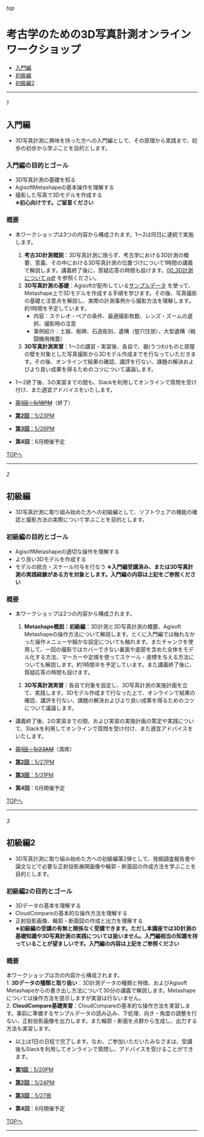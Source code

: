 ###### top  
# 考古学のための3D写真計測オンラインワークショップ

* [入門編](#1)  
* [初級編](#2)  
* [初級編2](#3)  

---
###### 1
## 入門編  
* 3D写真計測に興味を持った方への入門編として、その原理から実践まで、初歩の初歩から学ぶことを目的とします。

### 入門編の目的とゴール
* 3D写真計測の基礎を知る  
* AgisoftMetashapeの基本操作を理解する  
* 撮影した写真で3Dモデルを作成する  
**※初心向けです。ご留意ください**  

### 概要
* 本ワークショップは3つの内容から構成されます。1～2は同日に連続で実施します。  
    1. **考古3D計測概説**：3D写真計測に限らず、考古学における3D計測の概要、意義、その中における3D写真計測の位置づけについて1時間の講義で解説します。講義終了後に、質疑応答の時間も設けます。[00_3D計測について.pdf](https://github.com/kotdijian/arch3dphotogrammetry/blob/master/00_3D%E8%A8%88%E6%B8%AC%E3%81%AB%E3%81%A4%E3%81%84%E3%81%A6.pdf) を参照ください。  
    2. **3D写真計測の基礎**：Agisoftが配布している[サンプルデータ](https://www.agisoft.com/downloads/sample-data/) を使って、Metashape上で3Dモデルを作成する手順を学びます。その後、写真撮影の基礎と注意点を解説し、実際の計測事例から撮影方法を理解します。約1時間を予定しています。  
        * 内容：ステレオ・ペアの条件、最適撮影枚数、レンズ・ズームの選択、撮影時の注意  
        * 事例紹介：土器、板碑、石造彫刻、遺構（竪穴住居）、大型遺構（戦闘機用掩蓋）  
    3. **3D写真計測実習**：1～2の講習・実習後、各自で、器(うつわ)ものと部屋の壁を対象とした写真撮影から3Dモデル作成までを行なっていただきます。その後、オンラインで結果の確認、講評を行ない、課題の解決およびより良い成果を得るためのコツについて議論します。  
* 1～2終了後、3の実習までの間も、Slackを利用してオンラインで質問を受け付け、また適宜アドバイスをいたします。  

* ~~[第1回：5/18PM](https://peatix.com/event/1488392/view)~~（終了）  
* [**第2回**：5/23PM](https://peatix.com/event/1488395/view)  
* [**第3回**：5/26PM](https://peatix.com/event/1488396/view)  
* **第4回**：6月開催予定  

[TOPへ](#top)  

---
###### 2
## 初級編  
* 3D写真計測に取り組み始めた方への初級編として、ソフトウェアの機能の確認と撮影方法の実際について学ぶことを目的とします。  

### 初級編の目的とゴール  
* AgisoftMetashapeの適切な操作を理解する
* より良い3Dモデルを作成する
* モデルの統合・スケール付与を行なう
**※入門編受講済み、または3D写真計測の実践経験がある方を対象とします。入門編の内容は上記をご参照ください**  

### 概要  
* 本ワークショップは2つの内容から構成されます。  
    1. **Metashape概説：初級編**：3D計測と3D写真計測の概要、Agisoft Metashapeの操作方法について解説します。とくに入門編では触れなかった操作メニューや細かな設定についても触れます。またチャンクを使用して、一回の撮影ではカバーできない裏面や底部を含めた全体をモデル化する方法、マーカーや定規を使ってスケール・座標を与える方法についても解説します。約1時間半を予定しています。また講義終了後に、質疑応答の時間も設けます。  

    2. **3D写真計測実習**：各自で対象を設定し、3D写真計測の実施計画を立て、実践します。3Dモデル作成まで行なった上で、オンラインで結果の確認、講評を行ない、課題の解決およびより良い成果を得るためのコツについて議論します。  
* 講義終了後、2の実習までの間、および実習の実施計画の策定や実践について、Slackを利用してオンラインで質問を受け付け、また適宜アドバイスをいたします。  

* ~~[第1回：5/23AM](https://peatix.com/event/1488643/view)~~（満席）  
* [**第2回**：5/27PM](https://peatix.com/event/1488872/view)  
* [**第3回**：5/31PM](https://peatix.com/event/1488990/view)  
* **第4回**：6月開催予定  

[TOPへ](#top)  

---
###### 3
## 初級編2
* 3D写真計測に取り組み始めた方への初級編第2弾として、発掘調査報告書や論文などで必要な正射投影展開画像や輪郭・断面図の作成方法を学ぶことを目的とします。  

### 初級編2の目的とゴール  
* 3Dデータの基本を理解する  
* CloudCompareの基本的な操作方法を理解する  
* 正射投影画像、輪郭・断面図の作成と出力を理解する  
**※初級編の受講の有無と関係なく受講できます。ただし本講座では3D計測の基礎知識や3D写真計測の実践については扱いません。入門編相当の知識を持っていることが望ましいです。入門編の内容は上記をご参照ください**

### 概要  
本ワークショップは次の内容から構成されます。  
    1. **3Dデータの種類と取り扱い**：3D計測データの種類と特徴、およびAgisoft Metashapeからの書き出し方法について30分の講義で解説します。Metashapeについては操作方法を提示しますが実習は行ないません。  
    2. **CloudCompare基礎実習**：CloudCompareの基本的な操作方法を実習します。事前に準備するサンプルデータの読み込み、下処理、向き・角度の調整を行ない、正射投影画像を出力します。また輪郭・断面を点群から生成し、出力する方法も実習します。  
* 以上は1日の日程で完了します。なお、ご参加いただいたみなさまは、受講後もSlackを利用してオンラインで質問し、アドバイスを受けることができます。  

* [**第1回**：5/20PM](https://peatix.com/event/1488926/view)  
* [**第2回**：5/24PM](https://peatix.com/event/1488974/view)  
* [**第3回**：5/27夜](https://peatix.com/event/1488977/view)  
* **第4回**：6月開催予定  

[TOPへ](#top)  

---

